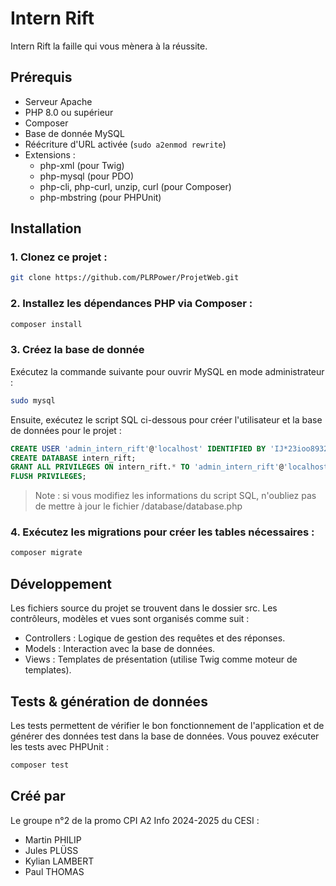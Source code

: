 # Intern Rift

Intern Rift la faille qui vous mènera à la réussite.

## Prérequis

- Serveur Apache
- PHP 8.0 ou supérieur
- Composer
- Base de donnée MySQL
- Réécriture d'URL activée (```sudo a2enmod rewrite```)
- Extensions :
    - php-xml (pour Twig)
    - php-mysql (pour PDO)
    - php-cli, php-curl, unzip, curl (pour Composer)
    - php-mbstring (pour PHPUnit)

## Installation

### 1. Clonez ce projet :

```bash
git clone https://github.com/PLRPower/ProjetWeb.git
```

### 2. Installez les dépendances PHP via Composer :

```bash
composer install
```

### 3. Créez la base de donnée

Exécutez la commande suivante pour ouvrir MySQL en mode administrateur :
```bash
sudo mysql
```

Ensuite, exécutez le script SQL ci-dessous pour créer l'utilisateur et la base de données pour le projet :
```sql
CREATE USER 'admin_intern_rift'@'localhost' IDENTIFIED BY 'IJ*23ioo8932JN';
CREATE DATABASE intern_rift;
GRANT ALL PRIVILEGES ON intern_rift.* TO 'admin_intern_rift'@'localhost';
FLUSH PRIVILEGES;
```
> Note : si vous modifiez les informations du script SQL, n'oubliez pas de mettre à jour le fichier /database/database.php

### 4. Exécutez les migrations pour créer les tables nécessaires :

```bash
composer migrate
```

## Développement

Les fichiers source du projet se trouvent dans le dossier src. Les contrôleurs, modèles et vues sont organisés comme
suit :

- Controllers : Logique de gestion des requêtes et des réponses.
- Models : Interaction avec la base de données.
- Views : Templates de présentation (utilise Twig comme moteur de templates).

## Tests & génération de données

Les tests permettent de vérifier le bon fonctionnement de l'application et de générer des données test dans la base de données. Vous pouvez exécuter les tests avec PHPUnit :

```bash
composer test
```

## Créé par

Le groupe n°2 de la promo CPI A2 Info 2024-2025 du CESI :

- Martin PHILIP
- Jules PLÜSS
- Kylian LAMBERT
- Paul THOMAS
